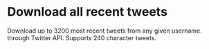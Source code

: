 # Download all recent tweets
 Download up to 3200 most recent tweets from any given username. through Twitter API. Supports 240 character tweets.
